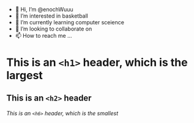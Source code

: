 - 👋 Hi, I’m @enochWuuu
- 👀 I’m interested in basketball 
- 🌱 I’m currently learning computer sceience
- 💞️ I’m looking to collaborate on 
- 📫 How to reach me ...

# This is an `<h1>` header, which is the largest
## This is an `<h2>` header
###### This is an `<h6>` header, which is the smallest


<!---
enochWuuu/enochWuuu is a ✨ special ✨ repository because its `README.md` (this file) appears on your GitHub profile.
You can click the Preview link to take a look at your changes.
--->

